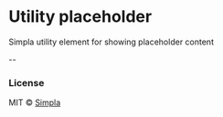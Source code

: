# Utility placeholder

Simpla utility element for showing placeholder content

--

### License

MIT © [Simpla](admin@simpla.io)

[bower-badge]: https://img.shields.io/bower/v/sm-meta-placeholder.svg
[bowerlicense-badge]: https://img.shields.io/bower/l/sm-meta-placeholder.svg
[travis-badge]: https://img.shields.io/travis/simplaio/sm-meta-placeholder.svg
[travis-url]: https://travis-ci.org/simplaio/sm-meta-placeholder
[bowerdeps-badge]: https://img.shields.io/gemnasium/simplaio/sm-meta-placeholder.svg
[bowerdeps-url]: https://gemnasium.com/bower/sm-meta-placeholder
[npmdeps-badge]: https://img.shields.io/david/simplaio/sm-meta-placeholder.svg
[npmdeps-url]: https://david-dm.org/simplaio/sm-meta-placeholder
[npmdevdeps-badge]: https://img.shields.io/david/dev/simplaio/sm-meta-placeholder.svg?theme=shields.io
[npmdevdeps-url]: https://david-dm.org/dev/simplaio/sm-meta-placeholder#info=devDependencies
